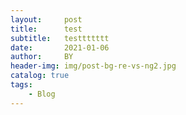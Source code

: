 ```yaml
---
layout:     post
title:      test
subtitle:   testtttttt
date:       2021-01-06
author:     BY
header-img: img/post-bg-re-vs-ng2.jpg
catalog: true
tags:
    - Blog
---
```


